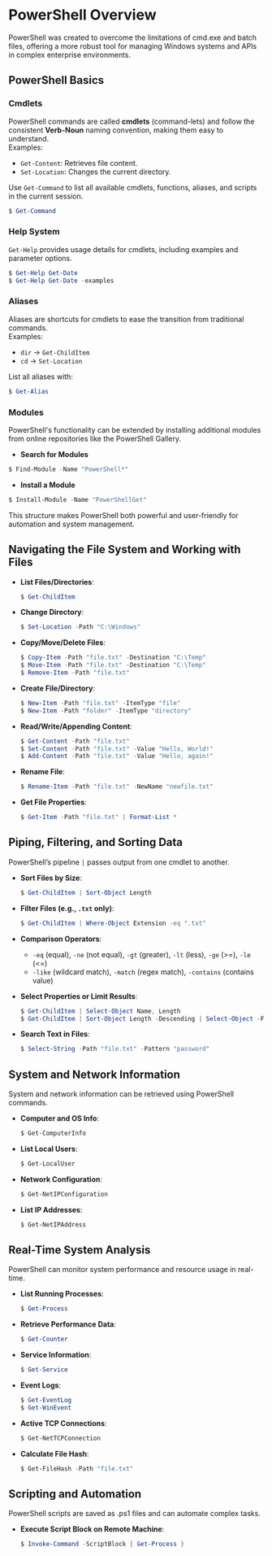 # PowerShell Overview

PowerShell was created to overcome the limitations of cmd.exe and batch files, offering a more robust tool for managing Windows systems and APIs in complex enterprise environments.

## PowerShell Basics

### Cmdlets
PowerShell commands are called **cmdlets** (command-lets) and follow the consistent **Verb-Noun** naming convention, making them easy to understand.  
Examples:  
- `Get-Content`: Retrieves file content.  
- `Set-Location`: Changes the current directory.  

Use `Get-Command` to list all available cmdlets, functions, aliases, and scripts in the current session.  
```powershell
$ Get-Command
```

### Help System
`Get-Help` provides usage details for cmdlets, including examples and parameter options.  
```powershell
$ Get-Help Get-Date
$ Get-Help Get-Date -examples
```

### Aliases
Aliases are shortcuts for cmdlets to ease the transition from traditional commands.  
Examples:  
- `dir` → `Get-ChildItem`  
- `cd` → `Set-Location`  

List all aliases with:  
```powershell
$ Get-Alias
```

### Modules
PowerShell's functionality can be extended by installing additional modules from online repositories like the PowerShell Gallery.  

- **Search for Modules**  
```powershell
$ Find-Module -Name "PowerShell*"
```

- **Install a Module**  
```powershell
$ Install-Module -Name "PowerShellGet"
```

This structure makes PowerShell both powerful and user-friendly for automation and system management.

## Navigating the File System and Working with Files

- **List Files/Directories**:  
  ```powershell
  $ Get-ChildItem
  ```
- **Change Directory**:  
  ```powershell
  $ Set-Location -Path "C:\Windows"
  ```
- **Copy/Move/Delete Files**:  
  ```powershell
  $ Copy-Item -Path "file.txt" -Destination "C:\Temp"
  $ Move-Item -Path "file.txt" -Destination "C:\Temp"
  $ Remove-Item -Path "file.txt"
  ```
- **Create File/Directory**:  
  ```powershell
  $ New-Item -Path "file.txt" -ItemType "file"
  $ New-Item -Path "folder" -ItemType "directory"
  ```
- **Read/Write/Appending Content**:  
  ```powershell
  $ Get-Content -Path "file.txt"
  $ Set-Content -Path "file.txt" -Value "Hello, World!"
  $ Add-Content -Path "file.txt" -Value "Hello, again!"
  ```
- **Rename File**:  
  ```powershell
  $ Rename-Item -Path "file.txt" -NewName "newfile.txt"
  ```
- **Get File Properties**:  
  ```powershell
  $ Get-Item -Path "file.txt" | Format-List *
  ```

## Piping, Filtering, and Sorting Data

PowerShell’s pipeline `|` passes output from one cmdlet to another.

- **Sort Files by Size**:  
  ```powershell
  $ Get-ChildItem | Sort-Object Length
  ```

- **Filter Files (e.g., `.txt` only)**:  
  ```powershell
  $ Get-ChildItem | Where-Object Extension -eq ".txt"
  ```

- **Comparison Operators**:  
  - `-eq` (equal), `-ne` (not equal), `-gt` (greater), `-lt` (less), `-ge` (>=), `-le` (<=)  
  - `-like` (wildcard match), `-match` (regex match), `-contains` (contains value)

- **Select Properties or Limit Results**:  
  ```powershell
  $ Get-ChildItem | Select-Object Name, Length
  $ Get-ChildItem | Sort-Object Length -Descending | Select-Object -First 1
  ```

- **Search Text in Files**:  
  ```powershell
  $ Select-String -Path "file.txt" -Pattern "password"
  ``` 

## System and Network Information
System and network information can be retrieved using PowerShell commands.

- **Computer and OS Info**:  
  ```powershell
  $ Get-ComputerInfo
  ```
- **List Local Users**:  
  ```powershell
  $ Get-LocalUser
  ```
- **Network Configuration**:  
  ```powershell
  $ Get-NetIPConfiguration
  ```
- **List IP Addresses**:  
  ```powershell
  $ Get-NetIPAddress
  ```

## Real-Time System Analysis
PowerShell can monitor system performance and resource usage in real-time.

- **List Running Processes**:  
  ```powershell
  $ Get-Process
  ```
- **Retrieve Performance Data**:  
  ```powershell
  $ Get-Counter
  ```
- **Service Information**:  
  ```powershell
  $ Get-Service
  ```
- **Event Logs**:  
  ```powershell
  $ Get-EventLog
  $ Get-WinEvent
  ```
- **Active TCP Connections**:  
  ```powershell
  $ Get-NetTCPConnection
  ```
- **Calculate File Hash**:  
  ```powershell
  $ Get-FileHash -Path "file.txt"
  ```

## Scripting and Automation
PowerShell scripts are saved as .ps1 files and can automate complex tasks.

- **Execute Script Block on Remote Machine**:   
  ```powershell
  $ Invoke-Command -ScriptBlock { Get-Process }
  ```